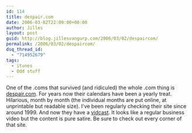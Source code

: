 ```yaml
---
id: 114
title: despair.com
date: 2006-03-02T22:09:00+00:00
author: Jilles
layout: post
guid: http://blog.jillesvangurp.com/2006/03/02/despaircom/
permalink: /2006/03/02/despaircom/
dsq_thread_id:
  - "714952679"
tags:
  - itunes
  - Odd stuff
---
```

One of the .coms that survived (and ridiculed) the whole .com thing is <a href="http://www.despair.com/">despair.com</a>. For years now their calendars have been a yearly treat.  Hilarious, month by month (the individual months are put online, at unprintable but readable size). I've been regularly checking their site since around 1999. And now they have a <a href="http://outcasts.despair.com/itunes2">vidcast</a>. It looks like a regular business video but the content is pure satire. Be sure to check out every corner of that site.